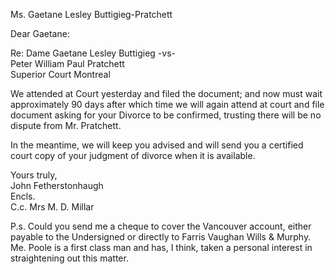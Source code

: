 ---
---

Ms. Gaetane Lesley Buttigieg-Pratchett  

Dear Gaetane:

Re: Dame Gaetane Lesley Buttigieg \-vs-  
Peter William Paul Pratchett  
Superior Court Montreal 

We attended at Court yesterday and filed the document; and now must wait approximately 90 days after which time we will again attend at court and file document asking for your Divorce to be confirmed, trusting there will be no dispute from Mr. Pratchett.

In the meantime, we will keep you advised and will send you a certified court copy of your judgment of divorce when it is available.

Yours truly,  
John Fetherstonhaugh  
Encls.  
C.c. Mrs M. D. Millar  

P.s. Could you send me a cheque to cover the Vancouver account, either payable to the Undersigned or directly to Farris Vaughan Wills & Murphy.  Me. Poole is a first class man and has, I think, taken a personal interest in straightening out this matter.
